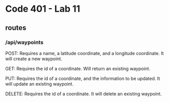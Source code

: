 # Code 401 - Lab 11

## routes

### /api/waypoints

POST: Requires a name, a latitude coordinate, and a longitude coordinate. It will create a new waypoint.

GET: Requires the id of a coordinate. Will return an existing waypoint.

PUT: Requires the id of a coordinate, and the information to be updated. It will update an existing waypoint.

DELETE: Requires the id of a coordinate. It will delete an existing waypoint.
